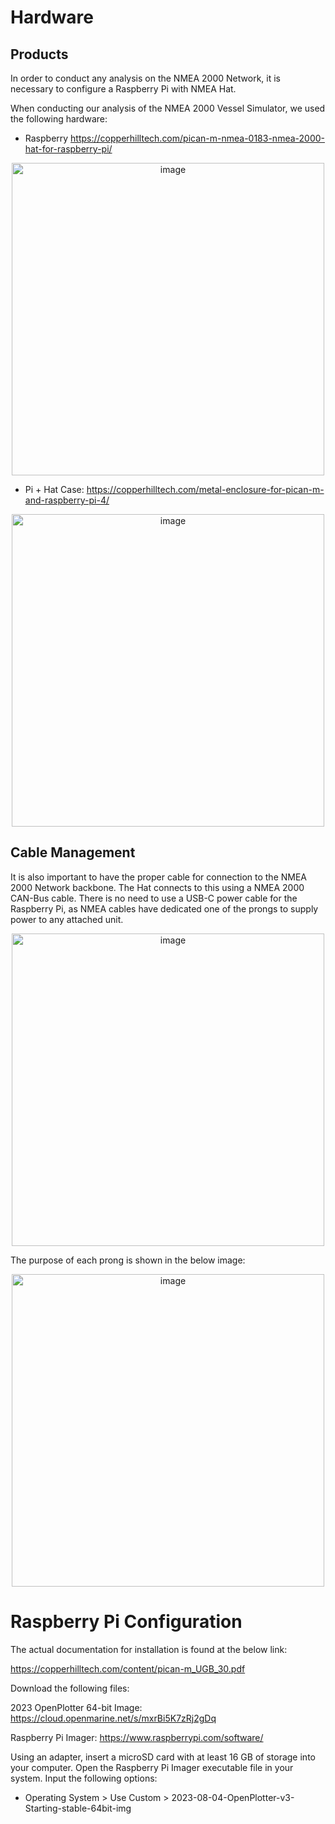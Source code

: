 # **Hardware**

## Products

In order to conduct any analysis on the NMEA 2000 Network, it is necessary to configure a Raspberry Pi with NMEA Hat.

When conducting our analysis of the NMEA 2000 Vessel Simulator, we used the following hardware:
- Raspberry https://copperhilltech.com/pican-m-nmea-0183-nmea-2000-hat-for-raspberry-pi/

<p align="center">
<img width="500" alt="image" src="https://github.com/user-attachments/assets/cb3574d2-6b94-4899-9415-9115c67e0be5" />
</p>

- Pi + Hat Case: https://copperhilltech.com/metal-enclosure-for-pican-m-and-raspberry-pi-4/

<p align="center">
<img width="500" alt="image" src="https://github.com/user-attachments/assets/dafb64e9-8f75-4b61-9134-bf21aa1c3a99" />
</p>

## Cable Management
  
It is also important to have the proper cable for connection to the NMEA 2000 Network backbone. The Hat connects to this using a NMEA 2000 CAN-Bus cable. There is no need to use a USB-C power cable for the Raspberry Pi, as NMEA cables have dedicated one of the prongs to supply power to any attached unit.

<p align="center">
<img width="500" alt="image" src="https://github.com/user-attachments/assets/11078809-ca95-456a-9683-19db843fce35" />
</p>

The purpose of each prong is shown in the below image:

<p align="center">
<img width="500" alt="image" src="https://github.com/user-attachments/assets/1894c956-07bd-43c7-b07e-782f17a705ca" />
</p>

# **Raspberry Pi Configuration**
The actual documentation for installation is found at the below link:

https://copperhilltech.com/content/pican-m_UGB_30.pdf

Download the following files:

2023 OpenPlotter 64-bit Image: https://cloud.openmarine.net/s/mxrBi5K7zRj2gDq

Raspberry Pi Imager: https://www.raspberrypi.com/software/

Using an adapter, insert a microSD card with at least 16 GB of storage into your computer. Open the Raspberry Pi Imager executable file in your system. Input the following options:

- Operating System > Use Custom > 2023-08-04-OpenPlotter-v3-Starting-stable-64bit-img
